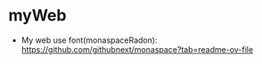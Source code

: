 # myWeb
- My web use font(monaspaceRadon):
    https://github.com/githubnext/monaspace?tab=readme-ov-file
